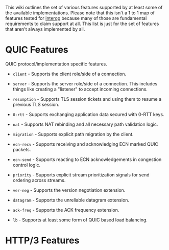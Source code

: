 This wiki outlines the set of various features supported by at least some of the available implementations. Please note that this isn't a 1 to 1 map of features tested for [interop](21st-Implementation-Draft) because many of those are fundamental requirements to claim support at all. This list is just for the set of features that aren't always implemented by all.

# QUIC Features

QUIC protocol/implementation specific features.

- `client` - Supports the client role/side of a connection.

- `server` - Supports the server role/side of a connection. This includes things like creating a "listener" to accept incoming connections.

- `resumption` - Supports TLS session tickets and using them to resume a previous TLS session.

- `0-rtt` - Supports exchanging application data secured with 0-RTT keys.

- `nat` - Supports NAT rebinding and all necessary path validation logic.

- `migration` - Supports explicit path migration by the client.

- `ecn-recv` - Supports receiving and acknowledging ECN marked QUIC packets.

- `ecn-send` - Supports reacting to ECN acknowledgements in congestion control logic.

- `priority` - Supports explicit stream prioritization signals for send ordering across streams.

- `ver-neg` - Supports the version negotiation extension.

- `datagram` - Supports the unreliable datagram extension.

- `ack-freq` - Supports the ACK frequency extension.

- `lb` - Supports at least some form of QUIC based load balancing.

# HTTP/3 Features